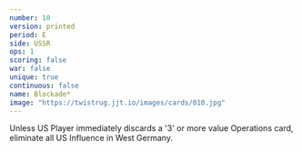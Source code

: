 ```yaml
---
number: 10
version: printed
period: E
side: USSR
ops: 1
scoring: false
war: false
unique: true
continuous: false
name: Blockade*
image: "https://twistrug.jjt.io/images/cards/010.jpg"
---
```

Unless US Player immediately discards a '3' or more value Operations card, eliminate all US Influence in West Germany.
